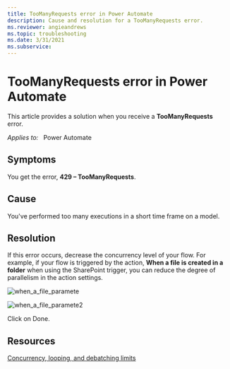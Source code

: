 ```yaml
---
title: TooManyRequests error in Power Automate
description: Cause and resolution for a TooManyRequests error. 
ms.reviewer: angieandrews
ms.topic: troubleshooting
ms.date: 3/31/2021
ms.subservice:
---
```


# TooManyRequests error in Power Automate

This article provides a solution when you receive a **TooManyRequests** error.

_Applies to:_ &nbsp; Power Automate

## Symptoms

You get the error, **429 – TooManyRequests**.

## Cause

You've performed too many executions in a short time frame on a model.

## Resolution

If this error occurs, decrease the concurrency level of your flow. For example, if your flow is triggered by the action, **When a file is created in a folder** when using the SharePoint trigger, you can reduce the degree of parallelism in the action settings.


![when_a_file_paramete](https://user-images.githubusercontent.com/79529948/163181352-30c29703-da2c-4e07-896c-9c6755697ddc.jpg)

![when_a_file_paramete2](https://user-images.githubusercontent.com/79529948/163181902-f49754f6-f457-4f00-95e8-46212fdf3b1f.jpg)

Click on Done.

## Resources

[Concurrency, looping, and debatching limits](/power-automate/limits-and-config#concurrency-looping-and-debatching-limits)